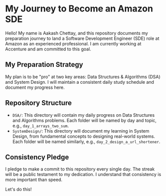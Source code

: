 # My Journey to Become an Amazon SDE 

Hello! My name is Aakash Chettay, and this repository documents my preparation journey to land a Software Development Engineer (SDE) role at Amazon as an experienced professional. I am currently working at Accenture and am committed to this goal.

## My Preparation Strategy

My plan is to be "pro" at two key areas: Data Structures & Algorithms (DSA) and System Design. I will maintain a consistent daily study schedule and document my progress here.

## Repository Structure

-   `DSA/`: This directory will contain my daily progress on Data Structures and Algorithms problems. Each folder will be named by day and topic, e.g., `day_1_arrays_two_sum`.
-   `SystemDesign/`: This directory will document my learning in System Design, from fundamental concepts to designing real-world systems. Each folder will be named similarly, e.g., `day_2_design_a_url_shortener`.

## Consistency Pledge

I pledge to make a commit to this repository every single day. The streak will be a public testament to my dedication. I understand that consistency is more important than speed.

Let's do this!
